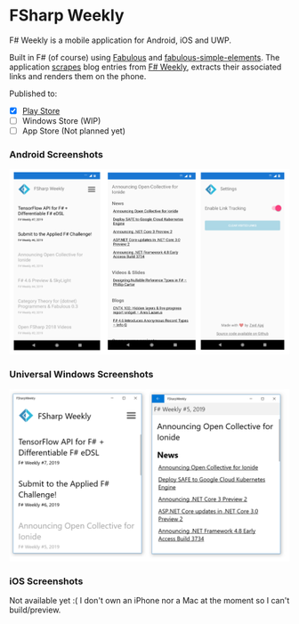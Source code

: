 # FSharp Weekly

F# Weekly is a mobile application for Android, iOS and UWP. 

Built in F# (of course) using [Fabulous](https://github.com/fsprojects/Fabulous) and [fabulous-simple-elements](https://github.com/Zaid-Ajaj/fabulous-simple-elements). The application [scrapes](https://github.com/Zaid-Ajaj/fsharp-weekly/blob/master/FSharpWeekly/Scraper.fs) blog entries from [F# Weekly](https://sergeytihon.com/category/f-weekly/), extracts their associated links and renders them on the phone. 

Published to:
 - [x] [Play Store](https://play.google.com/store/apps/details?id=coffeedriventeam.fsharpweekly)
 - [ ] Windows Store (WIP)
 - [ ] App Store (Not planned yet)

### Android Screenshots
![](screenshots.png)

### Universal Windows Screenshots 
![](uwp.png)

### iOS Screenshots
Not available yet :( I don't own an iPhone nor a Mac at the moment so I can't build/preview.